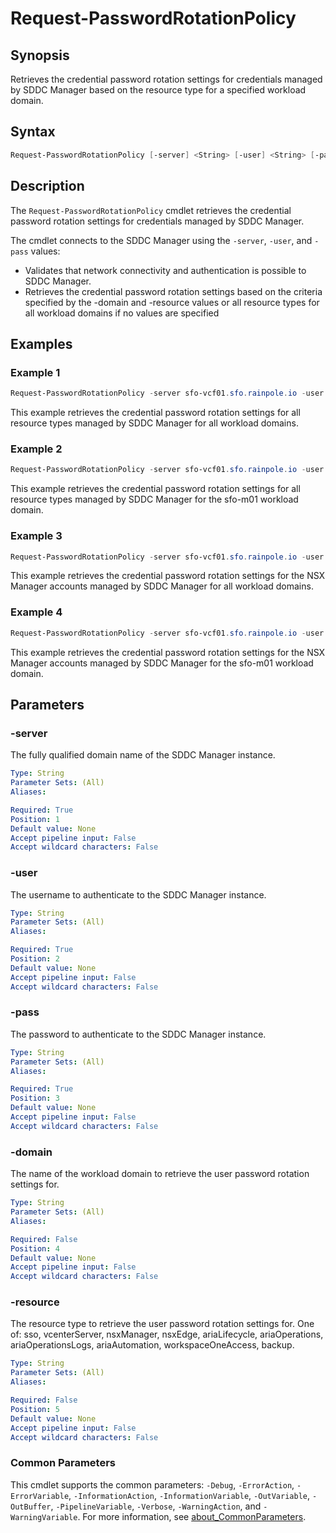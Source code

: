 # Request-PasswordRotationPolicy

## Synopsis

Retrieves the credential password rotation settings for credentials managed by SDDC Manager based on the resource type
for a specified workload domain.

## Syntax

```powershell
Request-PasswordRotationPolicy [-server] <String> [-user] <String> [-pass] <String> [[-domain] <String>] [[-resource] <String>] [<CommonParameters>]
```

## Description

The `Request-PasswordRotationPolicy` cmdlet retrieves the credential password rotation settings for credentials managed by SDDC Manager.

The cmdlet connects to the SDDC Manager using the `-server`, `-user`, and `-pass` values:

- Validates that network connectivity and authentication is possible to SDDC Manager.
- Retrieves the credential password rotation settings based on the criteria specified by the -domain and -resource values or all resource types for all workload domains if no values are specified

## Examples

### Example 1

```powershell
Request-PasswordRotationPolicy -server sfo-vcf01.sfo.rainpole.io -user administrator@vsphere.local -pass VMw@re1!
```

This example retrieves the credential password rotation settings for all resource types managed by SDDC Manager for all workload domains.

### Example 2

```powershell
Request-PasswordRotationPolicy -server sfo-vcf01.sfo.rainpole.io -user administrator@vsphere.local -pass VMw@re1! -domain sfo-m01
```

This example retrieves the credential password rotation settings for all resource types managed by SDDC Manager for the sfo-m01 workload domain.

### Example 3

```powershell
Request-PasswordRotationPolicy -server sfo-vcf01.sfo.rainpole.io -user administrator@vsphere.local -pass VMw@re1! -resource nsxManager
```

This example retrieves the credential password rotation settings for the NSX Manager accounts managed by SDDC Manager for all workload domains.

### Example 4

```powershell
Request-PasswordRotationPolicy -server sfo-vcf01.sfo.rainpole.io -user administrator@vsphere.local -pass VMw@re1! -domain sfo-m01 -resource nsxManager
```

This example retrieves the credential password rotation settings for the NSX Manager accounts managed by SDDC Manager for the sfo-m01 workload domain.

## Parameters

### -server

The fully qualified domain name of the SDDC Manager instance.

```yaml
Type: String
Parameter Sets: (All)
Aliases:

Required: True
Position: 1
Default value: None
Accept pipeline input: False
Accept wildcard characters: False
```

### -user

The username to authenticate to the SDDC Manager instance.

```yaml
Type: String
Parameter Sets: (All)
Aliases:

Required: True
Position: 2
Default value: None
Accept pipeline input: False
Accept wildcard characters: False
```

### -pass

The password to authenticate to the SDDC Manager instance.

```yaml
Type: String
Parameter Sets: (All)
Aliases:

Required: True
Position: 3
Default value: None
Accept pipeline input: False
Accept wildcard characters: False
```

### -domain

The name of the workload domain to retrieve the user password rotation settings for.

```yaml
Type: String
Parameter Sets: (All)
Aliases:

Required: False
Position: 4
Default value: None
Accept pipeline input: False
Accept wildcard characters: False
```

### -resource

The resource type to retrieve the user password rotation settings for. One of: sso, vcenterServer, nsxManager, nsxEdge, ariaLifecycle, ariaOperations, ariaOperationsLogs, ariaAutomation, workspaceOneAccess, backup.

```yaml
Type: String
Parameter Sets: (All)
Aliases:

Required: False
Position: 5
Default value: None
Accept pipeline input: False
Accept wildcard characters: False
```

### Common Parameters

This cmdlet supports the common parameters: `-Debug`, `-ErrorAction`, `-ErrorVariable`, `-InformationAction`, `-InformationVariable`, `-OutVariable`, `-OutBuffer`, `-PipelineVariable`, `-Verbose`, `-WarningAction`, and `-WarningVariable`. For more information, see [about_CommonParameters](http://go.microsoft.com/fwlink/?LinkID=113216).
